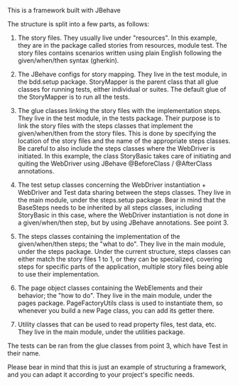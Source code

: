 This is a framework built with JBehave

The structure is split into a few parts, as follows:

1. The story files. They usually live under "resources". In this example, they are in the package called stories from resources, module test. The story files contains scenarios written using plain English following the given/when/then syntax (gherkin).

2. The JBehave configs for story mapping. They live in the test module, in the bdd.setup package. StoryMapper is the parent class that all glue classes for running tests, either individual or suites. The default glue of the StoryMapper is to run all the tests.

3. The glue classes linking the story files with the implementation steps. They live in the test module, in the tests package. Their purpose is to link the story files with the steps classes that implement the given/when/then from the story files. This is done by specifying the location of the story files and the name of the appropriate steps classes. Be careful to also include the steps classes where the WebDriver is initiated. In this example, the class StoryBasic takes care of initiating and quiting the WebDriver using JBehave @BeforeClass / @AfterClass annotations.

4. The test setup classes concerning the WebDriver instantiation + WebDriver and Test data sharing between the steps classes. They live in the main module, under the steps.setup package. Bear in mind that the BaseSteps needs to be inherited by all steps classes, including StoryBasic in this case, where the WebDriver instantiation is not done in a given/when/then step, but by using JBehave annotations. See point 3.

5. The steps classes containing the implementation of the given/when/then steps; the "what to do". They live in the main module, under the steps package. Under the current structure, steps classes can either match the story files 1 to 1, or they can be specialized, covering steps for specific parts of the application, multiple story files being able to use their implementation.

6. The page object classes containing the WebElements and their behavior; the "how to do". They live in the main module, under the pages package. PageFactoryUtils class is used to instantiate them, so whenever you build a new Page class, you can add its getter there.

7. Utility classes that can be used to read property files, test data, etc. They live in the main module, under the utilities package.

The tests can be ran from the glue classes from point 3, which have Test in their name.

Please bear in mind that this is just an example of structuring a framework, and you can adapt it according to your project's specific needs.
